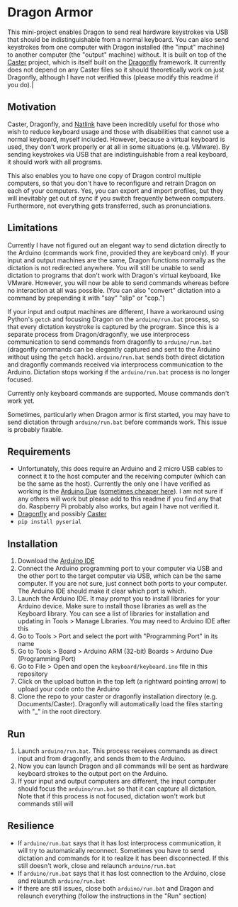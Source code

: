 # Dragon Armor
This mini-project enables Dragon to send real hardware keystrokes via USB that should be indistinguishable from a normal keyboard. You can also send keystrokes from one computer with Dragon installed (the "input" machine) to another computer (the "output" machine) without. It is built on top of the [Caster](https://github.com/dictation-toolbox/Caster) project, which is itself built on the [Dragonfly](https://github.com/dictation-toolbox/dragonfly) framework. It currently does not depend on any Caster files so it should theoretically work on just Dragonfly, although I have not verified this (please modify this readme if you do).|

## Motivation
Caster, Dragonfly, and [Natlink](https://github.com/dictation-toolbox/natlink) have been incredibly useful for those who wish to reduce keyboard usage and those with disabilities that cannot use a normal keyboard, myself included. However, because a virtual keyboard is used, they don't work properly or at all in some situations (e.g. VMware). By sending keystrokes via USB that are indistinguishable from a real keyboard, it should work with all programs.

This also enables you to have one copy of Dragon control multiple computers, so that you don't have to  reconfigure and retrain Dragon on each of your computers. Yes, you can export and import profiles, but they will inevitably get out of sync if you switch frequently between computers. Furthermore, not everything gets transferred, such as pronunciations.

## Limitations
Currently I have not figured out an elegant way to send dictation directly to the Arduino (commands work fine, provided they are keyboard only). If your input and output machines are the same, Dragon functions normally as the dictation is not redirected anywhere. You will still be unable to send dictation to programs that don't work with Dragon's virtual keyboard, like VMware. However, you will now be able to send commands whereas before no interaction at all was possible. (You can also "convert" dictation into a command by prepending it with "say" "slip" or "cop.")

If your input and output machines are different, I have a workaround using Python's `getch` and focusing Dragon on the `arduino/run.bat` process, so that every dictation keystroke is captured by the program. Since this is a separate process from Dragon/dragonfly, we use interprocess communication to send commands from dragonfly to `arduino/run.bat` (dragonfly commands can be elegantly captured and sent to the Arduino without using the `getch` hack). `arduino/run.bat` sends both direct dictation and dragonfly commands received via interprocess communication to the Arduino. Dictation stops working if the `arduino/run.bat` process is no longer focused.

Currently only keyboard commands are supported. Mouse commands don't work yet.

Sometimes, particularly when Dragon armor is first started, you may have to send dictation through `arduino/run.bat` before commands work. This issue is probably fixable.

## Requirements
- Unfortunately, this does require an Arduino and 2 micro USB cables to connect it to the host computer and the receiving computer (which can be the same as the host). Currently the only one I have verified as working is the [Arduino Due](https://store.arduino.cc/arduino-due) ([sometimes cheaper here](https://www.amazon.com/Arduino-org-A000062-Arduino-Due/dp/B00A6C3JN2)). I am not sure if any others will work but please add to this readme if you find any that do. Raspberry Pi probably also works, but again I have not verified it.
- [Dragonfly](https://github.com/dictation-toolbox/dragonfly) and possibly [Caster](https://github.com/dictation-toolbox/Caster)
- `pip install pyserial`

## Installation
1. Download the [Arduino IDE](https://www.arduino.cc/en/software)
2. Connect the Arduino programming port to your computer via USB and the other port to the target computer via USB, which can be the same computer. If you are not sure, just connect both ports to your computer. The Arduino IDE should make it clear which port is which.
3. Launch the Arduino IDE. It may prompt you to install libraries for your Arduino device. Make sure to install those libraries as well as the Keyboard library. You can see a list of libraries for installation and updating in Tools > Manage Libraries. You may need to Arduino IDE after this
4. Go to Tools > Port and select the port with "Programming Port" in its name
5. Go to Tools > Board > Arduino ARM (32-bit) Boards > Arduino Due (Programming Port)
6. Go to File > Open and open the `keyboard/keyboard.ino` file in this repository
7. Click on the upload button in the top left (a rightward pointing arrow) to upload your code onto the Arduino
8. Clone the repo to your caster or dragonfly installation directory (e.g. Documents/Caster). Dragonfly will automatically load the files starting with "_" in the root directory.

## Run
1. Launch `arduino/run.bat`. This process receives commands as direct input and from dragonfly, and sends them to the Arduino.
2. Now you can launch Dragon and all commands will be sent as hardware keyboard strokes to the output port on the Arduino.
3. If your input and output computers are different, the input computer should focus the `arduino/run.bat` so that it can capture all dictation. Note that if this process is not focused, dictation won't work but commands still will

## Resilience
- If `arduino/run.bat` says that it has lost interprocess communication, it will try to automatically reconnect. Sometimes you have to send dictation and commands for it to realize it has been disconnected. If this still doesn't work, close and relaunch `arduino/run.bat`
- If `arduino/run.bat` says that it has lost connection to the Arduino, close and relaunch `arduino/run.bat`
- If there are still issues, close both `arduino/run.bat` and Dragon and relaunch everything (follow the instructions in the "Run" section)
